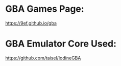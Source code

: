 # GBA Games Page:

https://9ef.github.io/gba

# GBA Emulator Core Used:

https://github.com/taisel/IodineGBA
